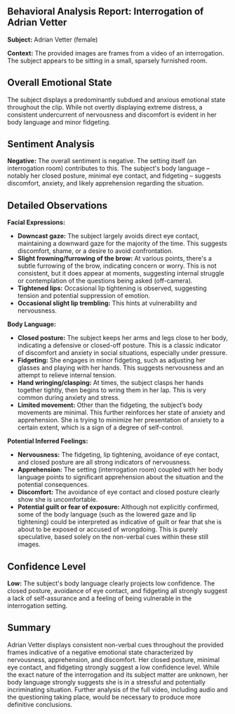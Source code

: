 ## Behavioral Analysis Report: Interrogation of Adrian Vetter

**Subject:** Adrian Vetter (female)

**Context:**  The provided images are frames from a video of an interrogation.  The subject appears to be sitting in a small, sparsely furnished room.

## Overall Emotional State

The subject displays a predominantly subdued and anxious emotional state throughout the clip. While not overtly displaying extreme distress,  a consistent undercurrent of nervousness and discomfort is evident in her body language and minor fidgeting.


## Sentiment Analysis

**Negative:** The overall sentiment is negative. The setting itself (an interrogation room) contributes to this. The subject's body language – notably her closed posture, minimal eye contact, and fidgeting – suggests discomfort, anxiety, and likely apprehension regarding the situation.


## Detailed Observations

**Facial Expressions:**

* **Downcast gaze:** The subject largely avoids direct eye contact, maintaining a downward gaze for the majority of the time.  This suggests discomfort, shame, or a desire to avoid confrontation.
* **Slight frowning/furrowing of the brow:** At various points, there's a subtle furrowing of the brow, indicating concern or worry. This is not consistent, but it does appear at moments, suggesting internal struggle or contemplation of the questions being asked (off-camera).
* **Tightened lips:** Occasional lip tightening is observed, suggesting tension and potential suppression of emotion.
* **Occasional slight lip trembling:** This hints at vulnerability and nervousness.


**Body Language:**

* **Closed posture:**  The subject keeps her arms and legs close to her body, indicating a defensive or closed-off posture. This is a classic indicator of discomfort and anxiety in social situations, especially under pressure.
* **Fidgeting:** She engages in minor fidgeting, such as adjusting her glasses and playing with her hands. This suggests nervousness and an attempt to relieve internal tension.
* **Hand wringing/clasping:** At times, the subject clasps her hands together tightly, then begins to wring them in her lap. This is very common during anxiety and stress. 
* **Limited movement:**  Other than the fidgeting, the subject’s body movements are minimal. This further reinforces her state of anxiety and apprehension.  She is trying to minimize her presentation of anxiety to a certain extent, which is a sign of a degree of self-control.


**Potential Inferred Feelings:**

* **Nervousness:** The fidgeting, lip tightening, avoidance of eye contact, and closed posture are all strong indicators of nervousness.
* **Apprehension:** The setting (interrogation room) coupled with her body language points to significant apprehension about the situation and the potential consequences.
* **Discomfort:** The avoidance of eye contact and closed posture clearly show she is uncomfortable.
* **Potential guilt or fear of exposure:** Although not explicitly confirmed, some of the body language (such as the lowered gaze and lip tightening) could be interpreted as indicative of guilt or fear that she is about to be exposed or accused of wrongdoing.  This is purely speculative, based solely on the non-verbal cues within these still images.


## Confidence Level

**Low:** The subject's body language clearly projects low confidence.  The closed posture, avoidance of eye contact, and fidgeting all strongly suggest a lack of self-assurance and a feeling of being vulnerable in the interrogation setting.


## Summary

Adrian Vetter displays consistent non-verbal cues throughout the provided frames indicative of a negative emotional state characterized by nervousness, apprehension, and discomfort. Her closed posture, minimal eye contact, and fidgeting strongly suggest a low confidence level. While the exact nature of the interrogation and its subject matter are unknown, her body language strongly suggests she is in a stressful and potentially incriminating situation.  Further analysis of the full video, including audio and the questioning taking place, would be necessary to produce more definitive conclusions.
